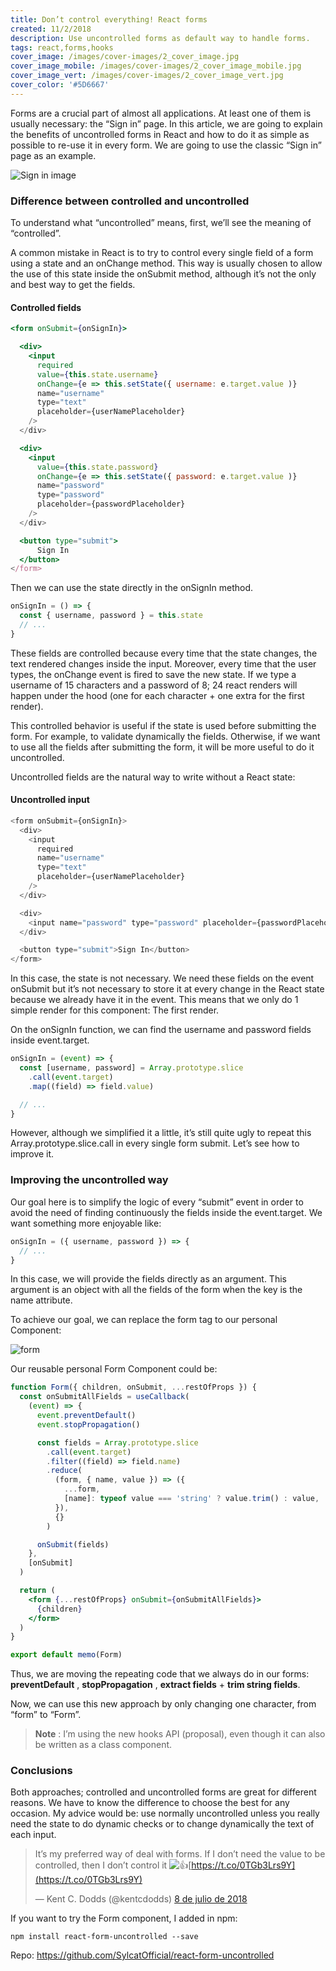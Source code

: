 ```yaml
---
title: Don’t control everything! React forms
created: 11/2/2018
description: Use uncontrolled forms as default way to handle forms.
tags: react,forms,hooks
cover_image: /images/cover-images/2_cover_image.jpg
cover_image_mobile: /images/cover-images/2_cover_image_mobile.jpg
cover_image_vert: /images/cover-images/2_cover_image_vert.jpg
cover_color: '#5D6667'
---
```


Forms are a crucial part of almost all applications. At least one of them is usually necessary: the “Sign in” page. In this article, we are going to explain the benefits of uncontrolled forms in React and how to do it as simple as possible to re-use it in every form. We are going to use the classic “Sign in” page as an example.

<img class="center" src="/images/blog-images/9.png" alt="Sign in image" />

### Difference between controlled and uncontrolled

To understand what “uncontrolled” means, first, we’ll see the meaning of “controlled”.

A common mistake in React is to try to control every single field of a form using a state and an onChange method. This way is usually chosen to allow the use of this state inside the onSubmit method, although it’s not the only and best way to get the fields.

#### Controlled fields

```jsx
<form onSubmit={onSignIn}>

  <div>
    <input
      required
      value={this.state.username}
      onChange={e => this.setState({ username: e.target.value )}
      name="username"
      type="text"
      placeholder={userNamePlaceholder}
    />
  </div>

  <div>
    <input
      value={this.state.password}
      onChange={e => this.setState({ password: e.target.value )}
      name="password"
      type="password"
      placeholder={passwordPlaceholder}
    />
  </div>

  <button type="submit">
      Sign In
  </button>
</form>
```

Then we can use the state directly in the onSignIn method.

```js
onSignIn = () => {
  const { username, password } = this.state
  // ...
}
```

These fields are controlled because every time that the state changes, the text rendered changes inside the input. Moreover, every time that the user types, the onChange event is fired to save the new state. If we type a username of 15 characters and a password of 8; 24 react renders will happen under the hood (one for each character + one extra for the first render).

This controlled behavior is useful if the state is used before submitting the form. For example, to validate dynamically the fields. Otherwise, if we want to use all the fields after submitting the form, it will be more useful to do it uncontrolled.

Uncontrolled fields are the natural way to write without a React state:

#### Uncontrolled input

```js
<form onSubmit={onSignIn}>
  <div>
    <input
      required
      name="username"
      type="text"
      placeholder={userNamePlaceholder}
    />
  </div>

  <div>
    <input name="password" type="password" placeholder={passwordPlaceholder} />
  </div>

  <button type="submit">Sign In</button>
</form>
```

In this case, the state is not necessary. We need these fields on the event onSubmit but it’s not necessary to store it at every change in the React state because we already have it in the event. This means that we only do 1 simple render for this component: The first render.

On the onSignIn function, we can find the username and password fields inside event.target.

```js
onSignIn = (event) => {
  const [username, password] = Array.prototype.slice
    .call(event.target)
    .map((field) => field.value)

  // ...
}
```

However, although we simplified it a little, it’s still quite ugly to repeat this Array.prototype.slice.call in every single form submit. Let’s see how to improve it.

### Improving the uncontrolled way

Our goal here is to simplify the logic of every “submit” event in order to avoid the need of finding continuously the fields inside the event.target. We want something more enjoyable like:

```js
onSignIn = ({ username, password }) => {
  // ...
}
```

In this case, we will provide the fields directly as an argument. This argument is an object with all the fields of the form when the key is the name attribute.

To achieve our goal, we can replace the form tag to our personal Component:

<img class="center" src="/images/blog-images/10.png" alt="form" />

Our reusable personal Form Component could be:

```jsx
function Form({ children, onSubmit, ...restOfProps }) {
  const onSubmitAllFields = useCallback(
    (event) => {
      event.preventDefault()
      event.stopPropagation()

      const fields = Array.prototype.slice
        .call(event.target)
        .filter((field) => field.name)
        .reduce(
          (form, { name, value }) => ({
            ...form,
            [name]: typeof value === 'string' ? value.trim() : value,
          }),
          {}
        )

      onSubmit(fields)
    },
    [onSubmit]
  )

  return (
    <form {...restOfProps} onSubmit={onSubmitAllFields}>
      {children}
    </form>
  )
}

export default memo(Form)
```

Thus, we are moving the repeating code that we always do in our forms: **preventDefault** , **stopPropagation** , **extract fields** + **trim string fields**.

Now, we can use this new approach by only changing one character, from “form” to “Form”.

> **Note** : I’m using the new hooks API (proposal), even though it can also be written as a class component.

### Conclusions

Both approaches; controlled and uncontrolled forms are great for different reasons. We have to know the difference to choose the best for any occasion. My advice would be: use normally uncontrolled unless you really need the state to do dynamic checks or to change dynamically the text of each input.

> It’s my preferred way of deal with forms. If I don’t need the value to be controlled, then I don’t control it ![👍](https://s0.wp.com/wp-content/mu-plugins/wpcom-smileys/twemoji/2/72x72/1f44d.png)[https://t.co/0TGb3Lrs9Y](https://t.co/0TGb3Lrs9Y)
>
> — Kent C. Dodds (@kentcdodds) [8 de julio de 2018](https://twitter.com/kentcdodds/status/1015954912075644930?ref_src=twsrc%5Etfw)

If you want to try the Form component, I added in npm:

```
npm install react-form-uncontrolled --save
```

Repo: https://github.com/SylcatOfficial/react-form-uncontrolled
